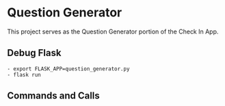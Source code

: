 # Question Generator

This project serves as the Question Generator portion of the Check In App.

## Debug Flask

    - export FLASK_APP=question_generator.py
    - flask run

## Commands and Calls